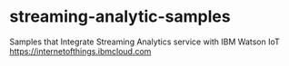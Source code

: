 # streaming-analytic-samples
Samples that Integrate Streaming Analytics service with IBM Watson IoT https://internetofthings.ibmcloud.com

